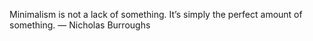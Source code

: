 Minimalism is not a lack of something. It’s simply the perfect amount of something. — Nicholas Burroughs
